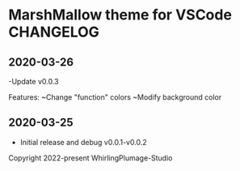 # MarshMallow theme for VSCode CHANGELOG

## 2020-03-26
-Update v0.0.3

Features:
~Change "function" colors
~Modify background color


## 2020-03-25
- Initial release and debug v0.0.1-v0.0.2


Copyright 2022-present WhirlingPlumage-Studio 
